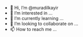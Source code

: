 - 👋 Hi, I’m @muradilkayir
- 👀 I’m interested in ...
- 🌱 I’m currently learning ...
- 💞️ I’m looking to collaborate on ...
- 📫 How to reach me ...

<!---
muradilkayir/muradilkayir is a ✨ special ✨ repository because its `README.md` (this file) appears on your GitHub profile.
You can click the Preview link to take a look at your changes.
--->
